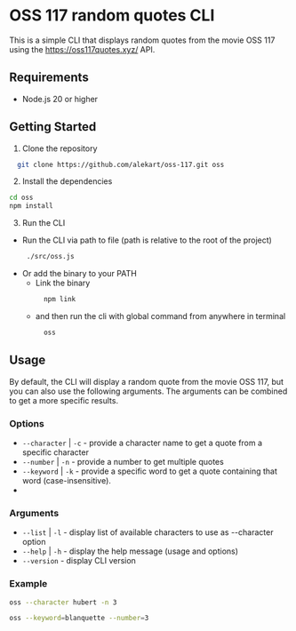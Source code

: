 # OSS 117 random quotes CLI

This is a simple CLI that displays random quotes from the movie OSS 117 using the https://oss117quotes.xyz/ API.

## Requirements

- Node.js 20 or higher

## Getting Started

1. Clone the repository

  ```bash
    git clone https://github.com/alekart/oss-117.git oss
  ```

2. Install the dependencies

  ```bash
  cd oss
  npm install
  ```

3. Run the CLI

- Run the CLI via path to file (path is relative to the root of the project)
   ```bash
    ./src/oss.js
   ```
- Or add the binary to your PATH
  - Link the binary
     ```bash
       npm link
    ```
  - and then run the cli with global command from anywhere in terminal
    ```bash
      oss
    ```

## Usage

By default, the CLI will display a random quote from the movie OSS 117, but you can also use the following arguments.
The arguments can be combined to get a more specific results.

### Options

- `--character` | `-c` - provide a character name to get a quote from a specific character
- `--number` | `-n` - provide a number to get multiple quotes
- `--keyword` | `-k` - provide a specific word to get a quote containing that word (case-insensitive).
- 
### Arguments
- `--list` | `-l` - display list of available characters to use as --character option
- `--help` | `-h` - display the help message (usage and options)
- `--version` - display CLI version

### Example

```bash
oss --character hubert -n 3
```
```bash
oss --keyword=blanquette --number=3
```
